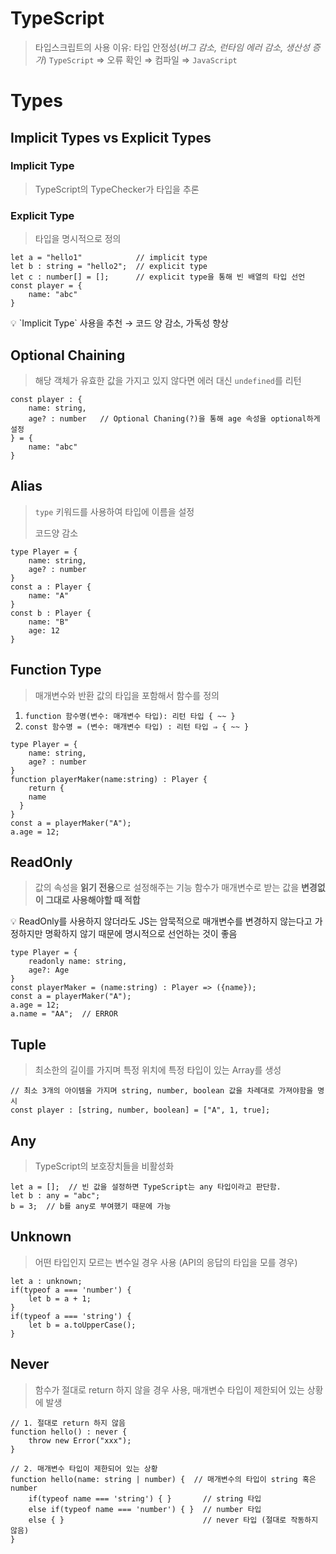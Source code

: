 # TypeScript

> 타입스크립트의 사용 이유: 타입 안정성(*버그 감소, 런타임 에러 감소, 생산성 증가*)
`TypeScript` ⇒ 오류 확인 ⇒ 컴파일 ⇒ `JavaScript`
> 

# Types

## Implicit Types vs Explicit Types

### Implicit Type

> TypeScript의 TypeChecker가 타입을 추론
> 

### Explicit Type

> 타입을 명시적으로 정의
> 

```tsx
let a = "hello1"            // implicit type
let b : string = "hello2";  // explicit type
let c : number[] = [];      // explicit type을 통해 빈 배열의 타입 선언
const player = {
	name: "abc"
}
```

<aside>
💡 `Implicit Type` 사용을 추천 → 코드 양 감소, 가독성 향상

</aside>

## Optional Chaining

> 해당 객체가 유효한 값을 가지고 있지 않다면 에러 대신 `undefined`를 리턴
> 

```tsx
const player : {
	name: string,
	age? : number   // Optional Chaning(?)을 통해 age 속성을 optional하게 설정
} = {
	name: "abc"
}
```

## Alias

> `type` 키워드를 사용하여 타입에 이름을 설정
> 
> 
> 코드양 감소
> 

```tsx
type Player = {
	name: string,
	age? : number
}
const a : Player {
	name: "A"
}
const b : Player {
	name: "B"
	age: 12
}
```

## Function Type

> 매개변수와 반환 값의 타입을 포함해서 함수를 정의
1. `function 함수명(변수: 매개변수 타입): 리턴 타입 { ~~ }`
2. `const 함수명 = (변수: 매개변수 타입) : 리턴 타입 ⇒ { ~~ }`
> 

```tsx
type Player = {
	name: string,
	age? : number
}
function playerMaker(name:string) : Player {
	return {
    name
  }
}
const a = playerMaker("A");
a.age = 12;
```

## ReadOnly

> 값의 속성을 **읽기 전용**으로 설정해주는 기능
함수가 매개변수로 받는 값을 **변경없이 그대로 사용해야할 때 적합**
> 

<aside>
💡 ReadOnly를 사용하지 않더라도 JS는 암묵적으로 매개변수를 변경하지 않는다고 가정하지만 명확하지 않기 때문에 명시적으로 선언하는 것이 좋음

</aside>

```tsx
type Player = {
	readonly name: string,
	age?: Age
}
const playerMaker = (name:string) : Player => ({name});
const a = playerMaker("A");
a.age = 12;
a.name = "AA";  // ERROR
```

## Tuple

> 최소한의 길이를 가지며 특정 위치에 특정 타입이 있는 Array를 생성
> 

```tsx
// 최소 3개의 아이템을 가지며 string, number, boolean 값을 차례대로 가져야함을 명시
const player : [string, number, boolean] = ["A", 1, true];
```

## Any

> TypeScript의 보호장치들을 비활성화
> 

```tsx
let a = [];  // 빈 값을 설정하면 TypeScript는 any 타입이라고 판단함.
let b : any = "abc";
b = 3;  // b를 any로 부여했기 때문에 가능
```

## Unknown

> 어떤 타입인지 모르는 변수일 경우 사용 (API의 응답의 타입을 모를 경우)
> 

```tsx
let a : unknown;
if(typeof a === 'number') {
	let b = a + 1;
}
if(typeof a === 'string') {
	let b = a.toUpperCase();
}
```

## Never

> 함수가 절대로 return 하지 않을 경우 사용,
매개변수 타입이 제한되어 있는 상황에 발생
> 

```tsx
// 1. 절대로 return 하지 않음
function hello() : never {
	throw new Error("xxx");
}

// 2. 매개변수 타입이 제한되어 있는 상황
function hello(name: string | number) {  // 매개변수의 타입이 string 혹은 number
	if(typeof name === 'string') { }       // string 타입
	else if(typeof name === 'number') { }  // number 타입
	else { }                               // never 타입 (절대로 작동하지 않음)
}
```
